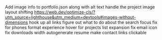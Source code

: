 Add image info to portfolio.json along with alt text
handle the project image layout shifting https://web.dev/optimize-cls/?utm_source=lighthouse&utm_medium=devtools#images-without-dimensions
hook up all links
figure out what to do about the search focus
fix for phones
format experience
hover for projects list expansion
fix email icon
fix downloads width
autogenerate resume
make contact links clickable